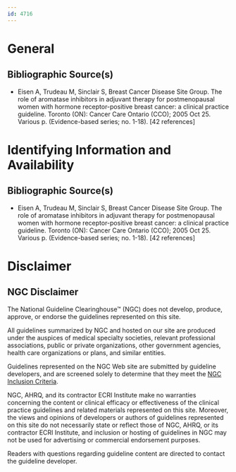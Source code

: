 ```yaml
---
id: 4716
---
```


# General

## Bibliographic Source(s)

- Eisen A, Trudeau M, Sinclair S, Breast Cancer Disease Site Group. The role of aromatase inhibitors in adjuvant therapy for postmenopausal women with hormone receptor-positive breast cancer: a clinical practice guideline. Toronto (ON): Cancer Care Ontario (CCO); 2005 Oct 25. Various p. (Evidence-based series; no. 1-18). [42 references]

# Identifying Information and Availability

## Bibliographic Source(s)

- Eisen A, Trudeau M, Sinclair S, Breast Cancer Disease Site Group. The role of aromatase inhibitors in adjuvant therapy for postmenopausal women with hormone receptor-positive breast cancer: a clinical practice guideline. Toronto (ON): Cancer Care Ontario (CCO); 2005 Oct 25. Various p. (Evidence-based series; no. 1-18). [42 references]

# Disclaimer

## NGC Disclaimer

The National Guideline Clearinghouse™ (NGC) does not develop, produce, approve, or endorse the guidelines represented on this site.

All guidelines summarized by NGC and hosted on our site are produced under the auspices of medical specialty societies, relevant professional associations, public or private organizations, other government agencies, health care organizations or plans, and similar entities.

Guidelines represented on the NGC Web site are submitted by guideline developers, and are screened solely to determine that they meet the [NGC Inclusion Criteria](/help-and-about/summaries/inclusion-criteria).

NGC, AHRQ, and its contractor ECRI Institute make no warranties concerning the content or clinical efficacy or effectiveness of the clinical practice guidelines and related materials represented on this site. Moreover, the views and opinions of developers or authors of guidelines represented on this site do not necessarily state or reflect those of NGC, AHRQ, or its contractor ECRI Institute, and inclusion or hosting of guidelines in NGC may not be used for advertising or commercial endorsement purposes.

Readers with questions regarding guideline content are directed to contact the guideline developer.

